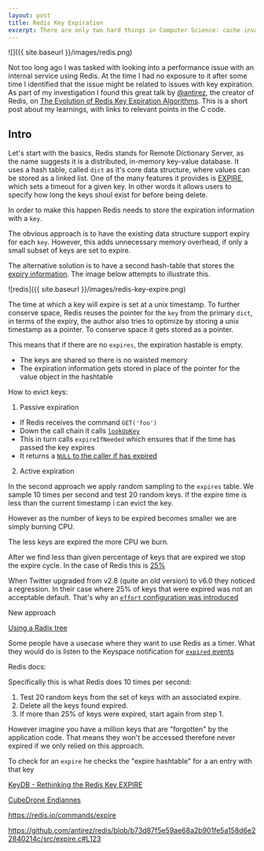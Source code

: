 ```yaml
---
layout: post
title: Redis Key Expiration
excerpt: There are only two hard things in Computer Science: cache invalidation and naming things.
---
```


![]({{ site.baseurl }}/images/redis.png)

Not too long ago I was tasked with looking into a performance issue with an internal service using Redis.
At the time I had no exposure to it after some time I identified that the issue might be related to issues with key expiration. As part of my investigation I found this great talk by [@antirez](https://twitter.com/antirez), the creator of Redis, on [The Evolution of Redis Key Expiration Algorithms](https://www.youtube.com/watch?v=SyQTG0hXPxY). This is a short post about my learnings, with links to relevant points in the C code.

## Intro
Let's start with the basics, Redis stands for Remote Dictionary Server, as the name suggests it is a distributed, in-memory key-value database. It uses a hash table, called `dict` as it's core data structure, where values can be stored as a linked list.
One of the many features it provides is [EXPIRE](https://redis.io/commands/expire), which sets a timeout for a given key. In other words it allows users to specify how long the keys shoul exist for before being delete. 

In order to make this happen Redis needs to store the expiration information with a `key`. 

The obvious approach is to have the existing data structure support expiry for each `key`. However, this adds unnecessary memory overhead, if only a small subset of keys are set to expire. 

The alternative solution is to have a second hash-table that stores the [expiry information](https://github.com/antirez/redis/blob/b73d87f5e59ae68a2b901fe5a158d6e22840214c/src/server.c#L2747). The image below attempts to illustrate this.

![redis]({{ site.baseurl }}/images/redis-key-expire.png)


The time at which a key will expire is set at a unix timestamp.
To further conserve space, Redis reuses the pointer for the `key` from the primary `dict`, in terms of the expiry, the author also tries to optimize by storing a unix timestamp as a pointer.
To conserve space it gets stored as a pointer.

This means that if there are no `expires`, the expiration hastable is empty.
- The keys are shared so there is no waisted memory
- The expiration information gets stored in place of the pointer for the value object in the hashtable

How to evict keys:
1. Passive expiration
- If Redis receives the command `GET('foo')`
- Down the call chain it calls [`lookUpKey`](https://github.com/antirez/redis/blob/30724986659c6845e9e48b601e36aa4f4bca3d30/src/db.c#L55)
- This in turn calls `expireIfNeeded` which ensures that if the time has passed the key expires
- It returns a [`NULL` to the caller if has expired](https://github.com/antirez/redis/blob/30724986659c6845e9e48b601e36aa4f4bca3d30/src/db.c#L278)


2. Active expiration

In the second approach we apply random sampling to the `expires` table.
We sample 10 times per second and test 20 random keys. If the expire time is less than the current timestamp i can evict the key.

However as the number of keys to be expired becomes smaller we are simply burning CPU.

The less keys are expired the more CPU we burn.

After we find less than given percentage of keys that are expired we stop the expire cycle. In the case of Redis this is [25%](https://github.com/antirez/redis/blob/b73d87f5e59ae68a2b901fe5a158d6e22840214c/src/expire.c#L119)

When Twitter upgraded from v2.8 (quite an old version) to v6.0 they noticed a regression.
In their case where 25% of keys that were expired was not an acceptable default.
That's why an [`effort` configuration was introduced](https://github.com/antirez/redis/commit/84b01f63dbe28d5541e09313d35deacf4344ab16)


New approach


[Using a Radix tree](https://en.wikipedia.org/wiki/Radix_tree)

Some people have a usecase where they want to use Redis as a timer.
What they would do is listen to the Keyspace notification for [`expired` events](https://github.com/antirez/redis/blob/b73d87f5e59ae68a2b901fe5a158d6e22840214c/src/expire.c#L65)



Redis docs:

Specifically this is what Redis does 10 times per second:

1. Test 20 random keys from the set of keys with an associated expire.
2. Delete all the keys found expired.
3. If more than 25% of keys were expired, start again from step 1.

However imagine you have a million keys that are "forgotten" by the application code.
That means they won't be accessed therefore never expired if we only relied on this approach.


To check for an `expire` he checks the "expire hashtable" for a an entry with that key



[KeyDB - Rethinking the Redis Key EXPIRE](https://docs.keydb.dev/blog/2019/10/21/blog-post/)

[CubeDrone Endiannes](https://www.youtube.com/watch?v=LGH3ND0kP4Q)


https://redis.io/commands/expire

https://github.com/antirez/redis/blob/b73d87f5e59ae68a2b901fe5a158d6e22840214c/src/expire.c#L123